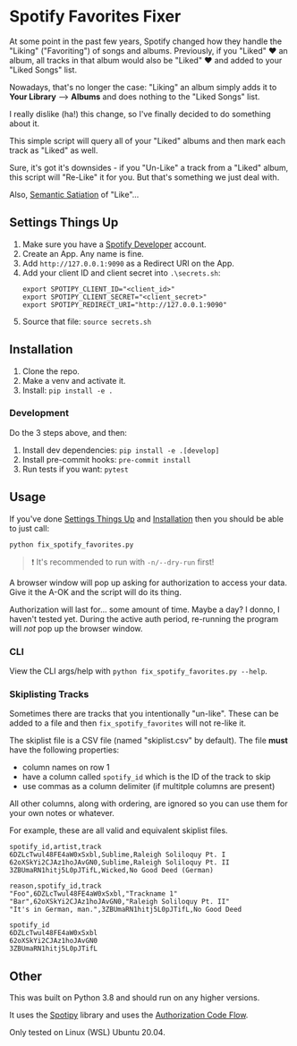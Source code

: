 # Spotify Favorites Fixer

At some point in the past few years, Spotify changed how they handle the
"Liking" ("Favoriting") of songs and albums. Previously, if you "Liked" ❤️ an
album, all tracks in that album would also be "Liked" ❤️ and added to your
"Liked Songs" list.

Nowadays, that's no longer the case: "Liking" an album simply adds it to **Your
Library** --> **Albums** and does nothing to the "Liked Songs" list.

I really dislike (ha!) this change, so I've finally decided to do something about
it.

This simple script will query all of your "Liked" albums and then mark each
track as "Liked" as well.

Sure, it's got it's downsides - if you "Un-Like" a track from a "Liked" album,
this script will "Re-Like" it for you. But that's something we just deal with.

Also, [Semantic Satiation][semantic-satiation] of "Like"...


## Settings Things Up

1.  Make sure you have a [Spotify Developer][spotify-developer] account.
2.  Create an App. Any name is fine.
3.  Add `http://127.0.0.1:9090` as a Redirect URI on the App.
3.  Add your client ID and client secret into `.\secrets.sh`:
    ```shell
    export SPOTIPY_CLIENT_ID="<client_id>"
    export SPOTIPY_CLIENT_SECRET="<client_secret>"
    export SPOTIPY_REDIRECT_URI="http://127.0.0.1:9090"
    ```
4.  Source that file: `source secrets.sh`


## Installation

1.  Clone the repo.
2.  Make a venv and activate it.
3.  Install: `pip install -e .`


### Development

Do the 3 steps above, and then:

1.  Install dev dependencies: `pip install -e .[develop]`
2.  Install pre-commit hooks: `pre-commit install`
3.  Run tests if you want: `pytest`


## Usage

If you've done [Settings Things Up](#setting-things-up) and
[Installation](#installation) then you should be able to just call:

```
python fix_spotify_favorites.py
```

> ❗ It's recommended to run with `-n/--dry-run` first!

A browser window will pop up asking for authorization to access your data.
Give it the A-OK and the script will do its thing.

Authorization will last for... some amount of time. Maybe a day? I donno,
I haven't tested yet. During the active auth period, re-running the program
will _not_ pop up the browser window.


### CLI

View the CLI args/help with `python fix_spotify_favorites.py --help`.


### Skiplisting Tracks

Sometimes there are tracks that you intentionally "un-like". These can be
added to a file and then `fix_spotify_favorites` will not re-like it.

The skiplist file is a CSV file (named "skiplist.csv" by default). The file
**must** have the following properties:

+ column names on row 1
+ have a column called `spotify_id` which is the ID of the track to skip
+ use commas as a column delimiter (if multitple columns are present)

All other columns, along with ordering, are ignored so you can use them for
your own notes or whatever.

For example, these are all valid and equivalent skiplist files.
```csv
spotify_id,artist,track
6DZLcTwul48FE4aW0xSxbl,Sublime,Raleigh Soliloquy Pt. I
62oXSkYi2CJAz1hoJAvGN0,Sublime,Raleigh Soliloquy Pt. II
3ZBUmaRN1hitj5L0pJTifL,Wicked,No Good Deed (German)
```

```csv
reason,spotify_id,track
"Foo",6DZLcTwul48FE4aW0xSxbl,"Trackname 1"
"Bar",62oXSkYi2CJAz1hoJAvGN0,"Raleigh Soliloquy Pt. II"
"It's in German, man.",3ZBUmaRN1hitj5L0pJTifL,No Good Deed
```

```csv
spotify_id
6DZLcTwul48FE4aW0xSxbl
62oXSkYi2CJAz1hoJAvGN0
3ZBUmaRN1hitj5L0pJTifL
```


## Other

This was built on Python 3.8 and should run on any higher versions.

It uses the [Spotipy][spotipy] library and uses the [Authorization Code
Flow][spotipy-acf].

Only tested on Linux (WSL) Ubuntu 20.04.


[semantic-satiation]: https://en.wikipedia.org/wiki/Semantic_satiation
[spotify-developer]: https://developer.spotify.com
[spotipy]: https://github.com/plamere/spotipy
[spotipy-acf]: https://spotipy.readthedocs.io/en/master/#authorization-code-flow
